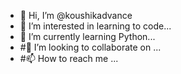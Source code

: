 - 👋 Hi, I’m @koushikadvance
- 👀 I’m interested in learning to code...
- 🌱 I’m currently learning Python...
- #💞️ I’m looking to collaborate on ...
- #📫 How to reach me ...

<!---
koushikadvance/koushikadvance is a ✨ special ✨ repository because its `README.md` (this file) appears on your GitHub profile.
You can click the Preview link to take a look at your changes.
--->
